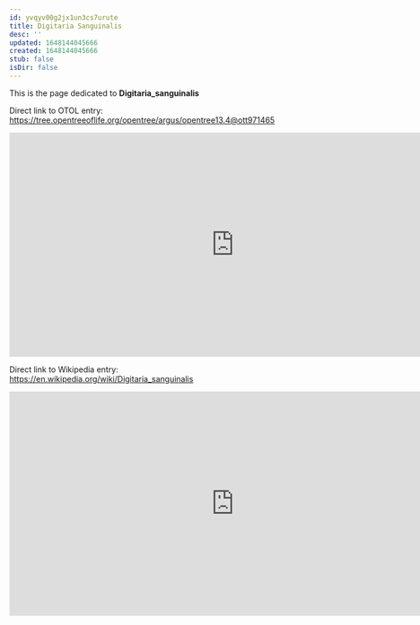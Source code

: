 ```yaml
---
id: yvqyv00g2jx1un3cs7urute
title: Digitaria Sanguinalis
desc: ''
updated: 1648144045666
created: 1648144045666
stub: false
isDir: false
---
```

This is the page dedicated to **Digitaria_sanguinalis**


Direct link to OTOL entry: https://tree.opentreeoflife.org/opentree/argus/opentree13.4@ott971465



<html>
    <body>
    <iframe src="https://tree.opentreeoflife.org/opentree/argus/opentree13.4@ott971465"
    width="800" height="400" frameborder="0" allowfullscreen> </iframe>
    </body>
</html>
    


Direct link to Wikipedia entry: https://en.wikipedia.org/wiki/Digitaria_sanguinalis



<html>
    <body>
    <iframe src="https://en.wikipedia.org/wiki/Digitaria_sanguinalis"
    width="800" height="400" frameborder="0" allowfullscreen> </iframe>
    </body>
</html>
    
